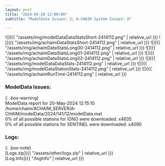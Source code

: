 ```yaml
---
layout: post
title: "2024-05-20 12:00:00"
subtitle: "ModelData Issues: 2; A-CHAIM System Issues: 0"

---
```


![]({{ "/assets/img/modelDataDataStatsShort-2414112.png" | relative_url }})
![]({{ "/assets/img/achaimDataStatsShort-2414112.png" | relative_url }})
![]({{ "/assets/img/achaimDataStatsLong00-2414112.png" | relative_url }})
![]({{ "/assets/img/achaimDataStatsLong01-2414112.png" | relative_url }})
![]({{ "/assets/img/achaimDataStatsLong02-2414112.png" | relative_url }})
![]({{ "/assets/img/modelDataDataStats-2414112.png" | relative_url }})
![]({{ "/assets/img/modelDataStationStats-2414112.png" | relative_url }})
![]({{ "/assets/img/achaimRunTime-2414112.png" | relative_url }})


### ModelData Issues:  
  
{: .box-warning}  
 ModelData report for 20-May-2024 12:15:10   
 /home/chaim/ACHAIM_SERVER/A-CHAIM/modelData/2024/141/12/modelData.mat   
 0% of all possible stations for IONO were downloaded. x4635   
 0% of all possible stations for SENTINEL were downloaded. x4090   
  


### Logs:  
  
{: .box-note}  
[Logs.zip]({{ "/assets/other/logs.zip" | relative_url }})  
[Log Info]({{ "/logInfo" | relative_url }})  
